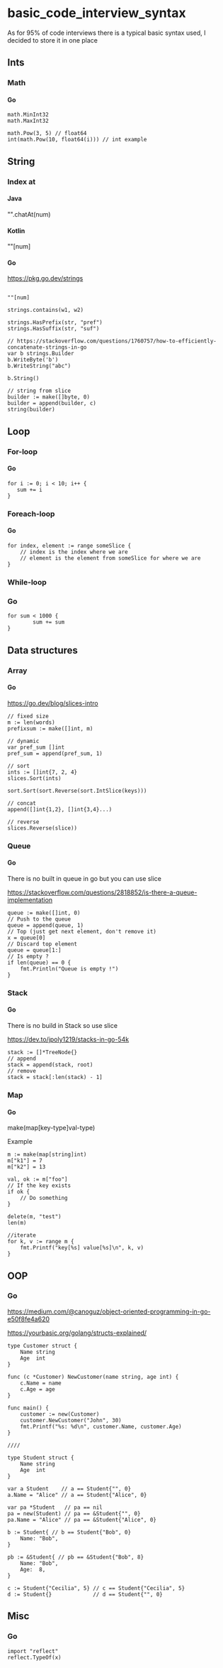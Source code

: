# basic_code_interview_syntax

As for 95% of code interviews there is a typical basic syntax used, I decided to store it in one place

## Ints

### Math

#### Go

```
math.MinInt32
math.MaxInt32

math.Pow(3, 5) // float64
int(math.Pow(10, float64(i))) // int example
```

## String

### Index at

#### Java

"".chatAt(num)

#### Kotlin

""[num]

#### Go

https://pkg.go.dev/strings

```

""[num]

strings.contains(w1, w2)

strings.HasPrefix(str, "pref")
strings.HasSuffix(str, "suf")

// https://stackoverflow.com/questions/1760757/how-to-efficiently-concatenate-strings-in-go
var b strings.Builder
b.WriteByte('b')
b.WriteString("abc")

b.String()

// string from slice
builder := make([]byte, 0)
builder = append(builder, c)
string(builder)
```

## Loop

### For-loop

#### Go

```
for i := 0; i < 10; i++ {
   sum += i
}
```

### Foreach-loop

#### Go

```
for index, element := range someSlice {
    // index is the index where we are
    // element is the element from someSlice for where we are
}
```

### While-loop

### Go

```
for sum < 1000 {
		sum += sum
}
```

## Data structures

### Array

#### Go

https://go.dev/blog/slices-intro

```
// fixed size
m := len(words)
prefixsum := make([]int, m)

// dynamic
var pref_sum []int
pref_sum = append(pref_sum, 1)

// sort
ints := []int{7, 2, 4}
slices.Sort(ints)

sort.Sort(sort.Reverse(sort.IntSlice(keys)))

// concat
append([]int{1,2}, []int{3,4}...)

// reverse
slices.Reverse(slice))
```

### Queue

#### Go

There is no built in queue in go but you can use slice

https://stackoverflow.com/questions/2818852/is-there-a-queue-implementation

```
queue := make([]int, 0)
// Push to the queue
queue = append(queue, 1)
// Top (just get next element, don't remove it)
x = queue[0]
// Discard top element
queue = queue[1:]
// Is empty ?
if len(queue) == 0 {
    fmt.Println("Queue is empty !")
}
```

### Stack

#### Go

There is no build in Stack so use slice

https://dev.to/jpoly1219/stacks-in-go-54k

```
stack := []*TreeNode{}
// append
stack = append(stack, root)
// remove
stack = stack[:len(stack) - 1]
```

### Map

#### Go

make(map[key-type]val-type)

Example

```
m := make(map[string]int)
m["k1"] = 7
m["k2"] = 13

val, ok := m["foo"]
// If the key exists
if ok {
    // Do something
}

delete(m, "test")
len(m)

//iterate
for k, v := range m { 
    fmt.Printf("key[%s] value[%s]\n", k, v)
}
```

## OOP

### Go

https://medium.com/@canoguz/object-oriented-programming-in-go-e50f8fe4a620

https://yourbasic.org/golang/structs-explained/

```
type Customer struct {
	Name string
	Age  int
}

func (c *Customer) NewCustomer(name string, age int) {
	c.Name = name
	c.Age = age
}

func main() {
	customer := new(Customer)
	customer.NewCustomer("John", 30)
	fmt.Printf("%s: %d\n", customer.Name, customer.Age)
}

////

type Student struct {
	Name string
	Age  int
}

var a Student    // a == Student{"", 0}
a.Name = "Alice" // a == Student{"Alice", 0}

var pa *Student   // pa == nil
pa = new(Student) // pa == &Student{"", 0}
pa.Name = "Alice" // pa == &Student{"Alice", 0}

b := Student{ // b == Student{"Bob", 0}
	Name: "Bob",
}
    
pb := &Student{ // pb == &Student{"Bob", 8}
	Name: "Bob",
	Age:  8,
}

c := Student{"Cecilia", 5} // c == Student{"Cecilia", 5}
d := Student{}             // d == Student{"", 0}
```


## Misc

### Go

```
import "reflect"
reflect.TypeOf(x)
```
